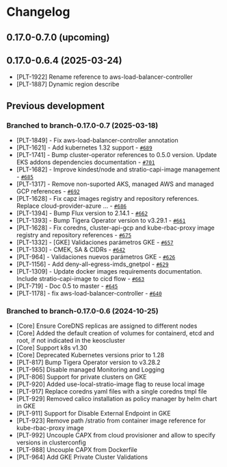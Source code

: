 # Changelog

## 0.17.0-0.7.0 (upcoming)

## 0.17.0-0.6.4 (2025-03-24)

* [PLT-1922] Rename reference to aws-load-balancer-controller
* [PLT-1887] Dynamic region describe

## Previous development

### Branched to branch-0.17.0-0.7 (2025-03-18)
 
 * [PLT-1849] -  Fix aws-load-balancer-controller annotation
 * [PLT-1621] -  Add kubernetes 1.32 support  - [`#689`](https://github.com/Stratio/kind/pull/689)
 * [PLT-1741] -  Bump cluster-operator references to 0.5.0 version. Update EKS addons dependencies documentation  - [`#701`](https://github.com/Stratio/kind/pull/701)
 * [PLT-1682] -  Improve kindest/node and stratio-capi-image management  - [`#685`](https://github.com/Stratio/kind/pull/685)
 * [PLT-1317] -  Remove non-suported AKS, managed AWS and managed GCP references  - [`#692`](https://github.com/Stratio/kind/pull/692)
 * [PLT-1628] -  Fix capz images registry and repository references. Replace cloud-provider-azure …  - [`#686`](https://github.com/Stratio/kind/pull/686)
 * [PLT-1394] -  Bump Flux version to 2.14.1  - [`#662`](https://github.com/Stratio/kind/pull/662)
 * [PLT-1393] -  Bump Tigera Operator version to v3.29.1  - [`#661`](https://github.com/Stratio/kind/pull/661)
 * [PLT-1628] -  Fix coredns, cluster-api-gcp and kube-rbac-proxy image registry and repository references  - [`#675`](https://github.com/Stratio/kind/pull/675)
 * [PLT-1332] -  [GKE] Validaciones parámetros GKE  - [`#657`](https://github.com/Stratio/kind/pull/657)
 * [PLT-1330] -  CMEK, SA & CIDRs  - [`#642`](https://github.com/Stratio/kind/pull/642)
 * [PLT-964] -  Validaciones nuevos parámetros GKE  - [`#626`](https://github.com/Stratio/kind/pull/626)
 * [PLT-1156] -  Add deny-all-egress-imds_gnetpol  - [`#629`](https://github.com/Stratio/kind/pull/629)
 * [PLT-1309] -  Update docker images requirements documentation. Include stratio-capi-image to cicd flow  - [`#663`](https://github.com/Stratio/kind/pull/663)
 * [PLT-719] -  Doc 0.5 to master  - [`#645`](https://github.com/Stratio/kind/pull/645)
 * [PLT-1178] -  fix aws-load-balancer-controller  - [`#640`](https://github.com/Stratio/kind/pull/640)

### Branched to branch-0.17.0-0.6 (2024-10-25)

* [Core] Ensure CoreDNS replicas are assigned to different nodes
* [Core] Added the default creation of volumes for containerd, etcd and root, if not indicated in the keoscluster
* [Core] Support k8s v1.30
* [Core] Deprecated Kubernetes versions prior to 1.28
* [PLT-817] Bump Tigera Operator version to v3.28.2
* [PLT-965] Disable managed Monitoring and Logging
* [PLT-806] Support for private clusters on GKE
* [PLT-920] Added use-local-stratio-image flag to reuse local image
* [PLT-917] Replace coredns yaml files with a single coredns tmpl file
* [PLT-929] Removed calico installation as policy manager by helm chart in GKE
* [PLT-911] Support for Disable External Endpoint in GKE
* [PLT-923] Remove path /stratio from container image reference for kube-rbac-proxy image
* [PLT-992] Uncouple CAPX from cloud provisioner and allow to specify versions in clusterconfig 
* [PLT-988] Uncouple CAPX from Dockerfile
* [PLT-964] Add GKE Private Cluster Validations



